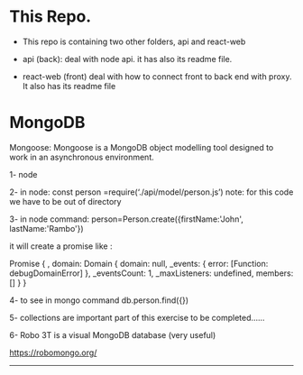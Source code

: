 # This Repo.

* This repo is containing two other folders, api and react-web

* api (back): deal with node api. it has also its readme file.
* react-web (front) deal with how to connect front to back end with proxy. It also has its readme file


# MongoDB

Mongoose: Mongoose is a MongoDB object modelling tool designed to work in an asynchronous environment.

1- node

2- in node:
const person =require(‘./api/model/person.js’)
note: for this code we have to be out of directory

3- in node command:
person=Person.create({firstName:'John', lastName:'Rambo'})

it will create a promise like :

Promise {
  <pending>,
  domain:
   Domain {
     domain: null,
     _events: { error: [Function: debugDomainError] },
     _eventsCount: 1,
     _maxListeners: undefined,
     members: [] } }

4- to see
in mongo command
db.person.find({})

5- collections are important part of this exercise
to be completed……

6- Robo 3T  is a visual MongoDB database (very useful)

https://robomongo.org/

-------
